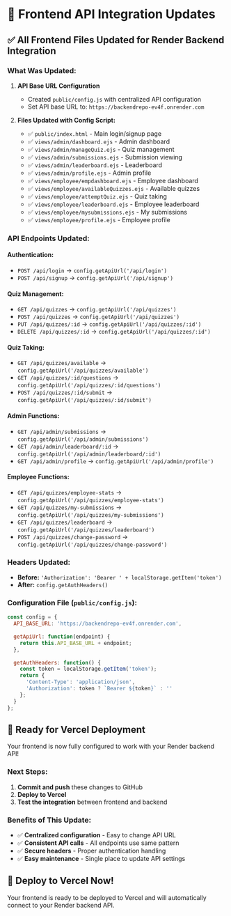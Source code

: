 # 🚀 Frontend API Integration Updates

## ✅ **All Frontend Files Updated for Render Backend Integration**

### **What Was Updated:**

1. **API Base URL Configuration**
   - Created `public/config.js` with centralized API configuration
   - Set API base URL to: `https://backendrepo-ev4f.onrender.com`

2. **Files Updated with Config Script:**
   - ✅ `public/index.html` - Main login/signup page
   - ✅ `views/admin/dashboard.ejs` - Admin dashboard
   - ✅ `views/admin/manageQuiz.ejs` - Quiz management
   - ✅ `views/admin/submissions.ejs` - Submission viewing
   - ✅ `views/admin/leaderboard.ejs` - Leaderboard
   - ✅ `views/admin/profile.ejs` - Admin profile
   - ✅ `views/employee/empdashboard.ejs` - Employee dashboard
   - ✅ `views/employee/availableQuizzes.ejs` - Available quizzes
   - ✅ `views/employee/attemptQuiz.ejs` - Quiz taking
   - ✅ `views/employee/leaderboard.ejs` - Employee leaderboard
   - ✅ `views/employee/mysubmissions.ejs` - My submissions
   - ✅ `views/employee/profile.ejs` - Employee profile

### **API Endpoints Updated:**

#### **Authentication:**
- `POST /api/login` → `config.getApiUrl('/api/login')`
- `POST /api/signup` → `config.getApiUrl('/api/signup')`

#### **Quiz Management:**
- `GET /api/quizzes` → `config.getApiUrl('/api/quizzes')`
- `POST /api/quizzes` → `config.getApiUrl('/api/quizzes')`
- `PUT /api/quizzes/:id` → `config.getApiUrl('/api/quizzes/:id')`
- `DELETE /api/quizzes/:id` → `config.getApiUrl('/api/quizzes/:id')`

#### **Quiz Taking:**
- `GET /api/quizzes/available` → `config.getApiUrl('/api/quizzes/available')`
- `GET /api/quizzes/:id/questions` → `config.getApiUrl('/api/quizzes/:id/questions')`
- `POST /api/quizzes/:id/submit` → `config.getApiUrl('/api/quizzes/:id/submit')`

#### **Admin Functions:**
- `GET /api/admin/submissions` → `config.getApiUrl('/api/admin/submissions')`
- `GET /api/admin/leaderboard/:id` → `config.getApiUrl('/api/admin/leaderboard/:id')`
- `GET /api/admin/profile` → `config.getApiUrl('/api/admin/profile')`

#### **Employee Functions:**
- `GET /api/quizzes/employee-stats` → `config.getApiUrl('/api/quizzes/employee-stats')`
- `GET /api/quizzes/my-submissions` → `config.getApiUrl('/api/quizzes/my-submissions')`
- `GET /api/quizzes/leaderboard` → `config.getApiUrl('/api/quizzes/leaderboard')`
- `POST /api/quizzes/change-password` → `config.getApiUrl('/api/quizzes/change-password')`

### **Headers Updated:**
- **Before:** `'Authorization': 'Bearer ' + localStorage.getItem('token')`
- **After:** `config.getAuthHeaders()`

### **Configuration File (`public/config.js`):**
```javascript
const config = {
  API_BASE_URL: 'https://backendrepo-ev4f.onrender.com',
  
  getApiUrl: function(endpoint) {
    return this.API_BASE_URL + endpoint;
  },
  
  getAuthHeaders: function() {
    const token = localStorage.getItem('token');
    return {
      'Content-Type': 'application/json',
      'Authorization': token ? `Bearer ${token}` : ''
    };
  }
};
```

## 🎯 **Ready for Vercel Deployment**

Your frontend is now fully configured to work with your Render backend API!

### **Next Steps:**
1. **Commit and push** these changes to GitHub
2. **Deploy to Vercel**
3. **Test the integration** between frontend and backend

### **Benefits of This Update:**
- ✅ **Centralized configuration** - Easy to change API URL
- ✅ **Consistent API calls** - All endpoints use same pattern
- ✅ **Secure headers** - Proper authentication handling
- ✅ **Easy maintenance** - Single place to update API settings

## 🚀 **Deploy to Vercel Now!**

Your frontend is ready to be deployed to Vercel and will automatically connect to your Render backend API.
